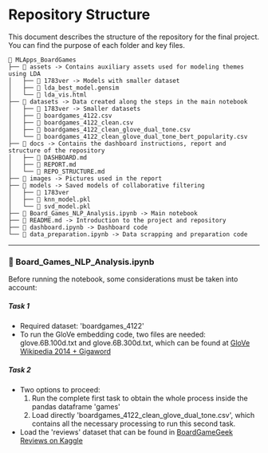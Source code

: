 # Repository Structure

This document describes the structure of the repository for the final project. You can find the purpose of each folder and key files.
```
📁 MLApps_BoardGames
├── 📂 assets -> Contains auxiliary assets used for modeling themes using LDA
│   ├── 📂 1783ver -> Models with smaller dataset
│   ├── 📄 lda_best_model.gensim
│   └── 📄 lda_vis.html
├── 📂 datasets -> Data created along the steps in the main notebook
│   ├── 📂 1783ver -> Smaller datasets
│   ├── 📄 boardgames_4122.csv
│   ├── 📄 boardgames_4122_clean.csv
│   ├── 📄 boardgames_4122_clean_glove_dual_tone.csv
│   └── 📄 boardgames_4122_clean_glove_dual_tone_bert_popularity.csv
├── 📂 docs -> Contains the dashboard instructions, report and structure of the repository
│   ├── 📄 DASHBOARD.md
│   ├── 📄 REPORT.md
│   └── 📄 REPO_STRUCTURE.md
├── 📂 images -> Pictures used in the report
├── 📂 models -> Saved models of collaborative filtering
│   ├── 📂 1783ver
│   ├── 📄 knn_model.pkl
│   └── 📄 svd_model.pkl
├── 📄 Board_Games_NLP_Analysis.ipynb -> Main notebook
├── 📄 README.md -> Introduction to the project and repository
├── 📄 dashboard.ipynb -> Dashboard code
└── 📄 data_preparation.ipynb -> Data scrapping and preparation code
```
---

### 📄 Board_Games_NLP_Analysis.ipynb
Before running the notebook, some considerations must be taken into account:

##### Task 1
- Required dataset: 'boardgames_4122'
- To run the GloVe embedding code, two files are needed: glove.6B.100d.txt and glove.6B.300d.txt, which can be found at [GloVe Wikipedia 2014 + Gigaword](https://www.kaggle.com/datasets/gerwynng/glove-wikipedia-2014-gigaword-5)

##### Task 2
- Two options to proceed:
  1. Run the complete first task to obtain the whole process inside the pandas dataframe 'games'
  2. Load directly 'boardgames_4122_clean_glove_dual_tone.csv', which contains all the necessary processing to run this second task.
- Load the 'reviews' dataset that can be found in [BoardGameGeek Reviews on Kaggle](https://www.kaggle.com/datasets/jvanelteren/boardgamegeek-reviews)






